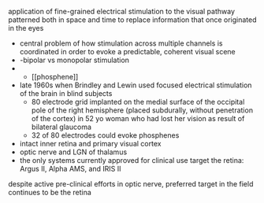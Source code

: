 application of fine-grained electrical stimulation to the visual pathway patterned both in space and time to replace information that once originated in the eyes
- central problem of how stimulation across multiple channels is coordinated in order to evoke a predictable, coherent visual scene
- -bipolar vs monopolar stimulation
- - [[phosphene]]
- late 1960s when Brindley and Lewin used focused electrical stimulation of the brain in blind subjects
	- 80 electrode grid implanted on the medial surface of the occipital pole of the right hemisphere (placed subdurally, without penetration of the cortex) in 52 yo woman who had lost her vision as result of bilateral glaucoma
	- 32 of 80 electrodes could evoke phosphenes
- intact inner retina and primary visual cortex
- optic nerve and LGN of thalamus
- the only systems currently approved for clinical use target the retina: Argus II, Alpha AMS, and IRIS II

despite active pre-clinical efforts in optic nerve, preferred target in the field continues to be the retina
